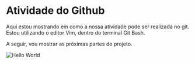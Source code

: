 # Atividade do Github
Aqui estou mostrando em como a nossa atividade pode ser realizada no git.
Estou utilizando o editor Vim, dentro do terminal Git Bash.

A seguir, vou mostrar as próximas partes do projeto.

<img src="fonte_da_imagem.jpg" alt="Hello World" />
